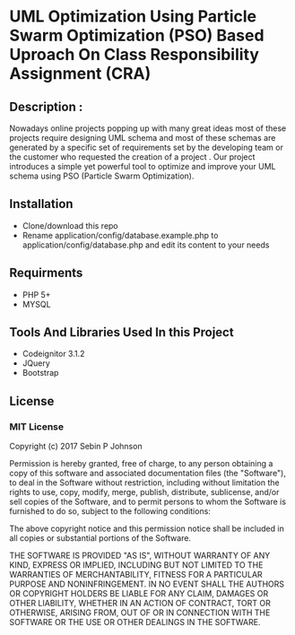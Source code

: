 <h1>UML Optimization Using Particle Swarm Optimization (PSO) Based Uproach On Class Responsibility Assignment (CRA)  </h1>
<h2>Description : </h2>
<p>Nowadays online projects popping up with many great ideas most of these projects require designing UML schema and most of these schemas are generated by a specific set of requirements set by the developing team or the customer who requested the creation of a project . Our project introduces a simple yet powerful tool to optimize and improve your UML schema using PSO (Particle Swarm Optimization). </p>
<h2>Installation</h2>
<ul>
    <li>Clone/download this repo</li>
    <li>Rename application/config/database.example.php to application/config/database.php and edit its content to your needs</li>
</ul>
<h2>Requirments</h2>
<ul>
    <li>PHP 5+</li>
    <li>MYSQL</li>
    
</ul>
<h2>Tools And Libraries Used In this Project</h2>
<ul>
    <li>Codeignitor 3.1.2</li>
    <li>JQuery</li>
    <li>Bootstrap</li>
</ul>
<h2>License</h2>
<h3>MIT License</h3>

<p> Copyright (c) 2017 Sebin P Johnson</p>
<p>Permission is hereby granted, free of charge, to any person obtaining a copy
of this software and associated documentation files (the "Software"), to deal
in the Software without restriction, including without limitation the rights
to use, copy, modify, merge, publish, distribute, sublicense, and/or sell
copies of the Software, and to permit persons to whom the Software is
furnished to do so, subject to the following conditions:</p>
<p>
The above copyright notice and this permission notice shall be included in all
copies or substantial portions of the Software.</p>
<p>
THE SOFTWARE IS PROVIDED "AS IS", WITHOUT WARRANTY OF ANY KIND, EXPRESS OR
IMPLIED, INCLUDING BUT NOT LIMITED TO THE WARRANTIES OF MERCHANTABILITY,
FITNESS FOR A PARTICULAR PURPOSE AND NONINFRINGEMENT. IN NO EVENT SHALL THE
AUTHORS OR COPYRIGHT HOLDERS BE LIABLE FOR ANY CLAIM, DAMAGES OR OTHER
LIABILITY, WHETHER IN AN ACTION OF CONTRACT, TORT OR OTHERWISE, ARISING FROM,
OUT OF OR IN CONNECTION WITH THE SOFTWARE OR THE USE OR OTHER DEALINGS IN THE
SOFTWARE.</p>


